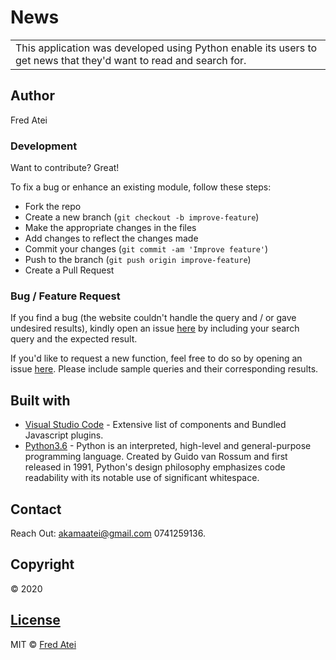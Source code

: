 # News
<table>
<tr>
<td>
This application was developed using Python enable its users to get news that they'd want to read and search for.
</td>
</tr>
</table>

## Author
Fred Atei

### Development
Want to contribute? Great!

To fix a bug or enhance an existing module, follow these steps:

- Fork the repo
- Create a new branch (`git checkout -b improve-feature`)
- Make the appropriate changes in the files
- Add changes to reflect the changes made
- Commit your changes (`git commit -am 'Improve feature'`)
- Push to the branch (`git push origin improve-feature`)
- Create a Pull Request 

### Bug / Feature Request

If you find a bug (the website couldn't handle the query and / or gave undesired results), kindly open an issue [here](https://fredatei.github.io/News/issues/new) by including your search query and the expected result.

If you'd like to request a new function, feel free to do so by opening an issue [here](https://fredatei.github.io/News/issues/new). Please include sample queries and their corresponding results.


## Built with 

- [Visual Studio Code](https://code.visualstudio.com/) - Extensive list of components and  Bundled Javascript plugins.
- [Python3.6](https://www.python.org/) - Python is an interpreted, high-level and general-purpose programming language. Created by Guido van Rossum and first released in 1991, Python's design philosophy emphasizes code readability with its notable use of significant whitespace.

## Contact

Reach Out: akamaatei@gmail.com
           0741259136.   

## Copyright
© 2020

## [License](https://github.com/FredAtei/News/blob/master/LICENSE)

MIT © [Fred Atei ](https://github.com/FredAtei/News)